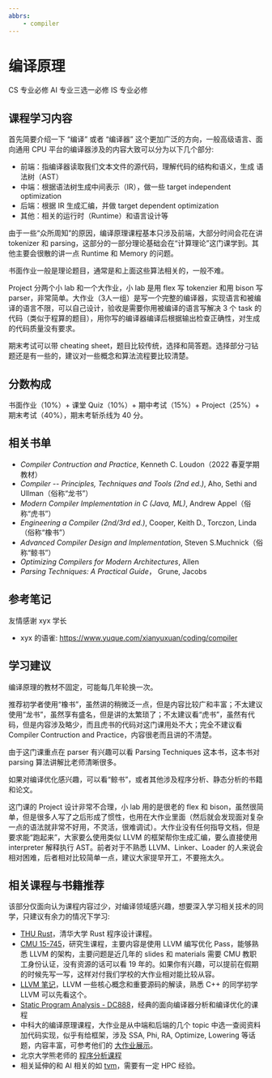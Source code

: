 ```yaml
---
abbrs:
    - compiler
---
```


# 编译原理

<div class="badges">
<span class="badge cs-badge">CS 专业必修</span>
<span class="badge ai-badge">AI 专业三选一必修</span>
<span class="badge is-badge">IS 专业必修</span>
</div>

## 课程学习内容
首先简要介绍一下 “编译” 或者 “编译器” 这个更加广泛的方向，一般高级语言、面向通用 CPU 平台的编译器涉及的内容大致可以分为以下几个部分:

- 前端：指编译器读取我们文本文件的源代码，理解代码的结构和语义，生成 语法树（AST）
- 中端：根据语法树生成中间表示（IR），做一些 target independent optimization
- 后端：根据 IR 生成汇编，并做 target dependent optimization
- 其他：相关的运行时（Runtime）和语言设计等

由于一些“众所周知”的原因，编译原理课程基本只涉及前端，大部分时间会花在讲 tokenizer 和 parsing，这部分的一部分理论基础会在“计算理论”这门课学到。其他主要会很散的讲一点 Runtime 和 Memory 的问题。

书面作业一般是理论题目，通常是和上面这些算法相关的，一般不难。

Project 分两个小 lab 和一个大作业，小 lab 是用 flex 写 tokenzier 和用 bison 写 parser，非常简单。大作业（3人一组）是写一个完整的编译器，实现语言和被编译的语言不限，可以自己设计，验收是需要你用被编译的语言写解决 3 个 task 的代码（类似于程算的题目），用你写的编译器编译后根据输出检查正确性，对生成的代码质量没有要求。

期末考试可以带 cheating sheet，题目比较传统，选择和简答题。选择部分刁钻题还是有一些的，建议对一些概念和算法流程要比较清楚。

## 分数构成
书面作业（10%）+ 课堂 Quiz（10%）+ 期中考试（15%）+ Project（25%）+ 期末考试（40%），期末考斩杀线为 40 分。

## 相关书单
- *Compiler Contruction and Practice*, Kenneth C. Loudon（2022 春夏学期教材）
- *Compiler -- Principles, Techniques and Tools (2nd ed.)*, Aho, Sethi and Ullman（俗称“龙书”）
- *Modern Compiler Implementation in C (Java, ML)*, Andrew Appel（俗称“虎书”）
- *Engineering a Compiler (2nd/3rd ed.)*, Cooper, Keith D., Torczon, Linda（俗称“橡书”）
- *Advanced Compiler Design and Implementation*, Steven S.Muchnick（俗称“鲸书”）
- *Optimizing Compilers for Modern Architectures*, Allen
- *Parsing Techniques: A Practical Guide*， Grune, Jacobs

## 参考笔记
友情感谢  xyx 学长

- xyx 的语雀: https://www.yuque.com/xianyuxuan/coding/compiler

## 学习建议

编译原理的教材不固定，可能每几年轮换一次。

推荐初学者使用“橡书”，虽然讲的稍微泛一点，但是内容比较广和丰富；不太建议使用“龙书”，虽然享有盛名，但是讲的太繁琐了；不太建议看“虎书”，虽然有代码，但是内容涉及略少，而且虎书的代码对这门课用处不大；完全不建议看 Compiler Contruction and Practice，内容很老而且讲的不清楚。

由于这门课重点在 parser 有兴趣可以看 Parsing Techniques 这本书，这本书对 parsing 算法讲解比老师清晰很多。

如果对编译优化感兴趣，可以看“鲸书”，或者其他涉及程序分析、静态分析的书籍和论文。

这门课的 Project 设计非常不合理，小 lab 用的是很老的 flex 和 bison，虽然很简单，但是很多人写了之后形成了惯性，也用在大作业里面（然后就会发现面对复杂一点的语法就非常不好用，不灵活，很难调试）。大作业没有任何指导文档，但是要求能“跑起来”，大家要么使用类似 LLVM 的框架帮你生成汇编，要么直接使用 interpreter 解释执行 AST。前者对于不熟悉 LLVM、Linker、Loader 的人来说会相对困难，后者相对比较简单一点，建议大家提早开工，不要拖太久。

## 相关课程与书籍推荐

该部分仅面向认为课程内容过少，对编译领域感兴趣，想要深入学习相关技术的同学，只建议有余力的情况下学习:

- [THU Rust](https://lab.cs.tsinghua.edu.cn/rust/)，清华大学 Rust 程序设计课程。
- [CMU 15-745](https://www.cs.cmu.edu/afs/cs/academic/class/15745-s19/www/)，研究生课程，主要内容是使用 LLVM 编写优化 Pass，能够熟悉 LLVM 的架构，主要问题是近几年的 slides 和 materials 需要 CMU 教职工身份认证，没有资源的话可以看 19 年的。如果你有兴趣，可以提前在假期的时候先写一写，这样对付我们学校的大作业相对能比较从容。
- [LLVM 笔记](https://www.cnblogs.com/Five100Miles/)，LLVM 一些核心概念和重要源码的解读，熟悉 C++ 的同学初学 LLVM 可以先看这个。
- [Static Program Analysis - DC888](https://homepages.dcc.ufmg.br/~fernando/classes/dcc888/)，经典的面向编译器分析和编译优化的课程
- 中科大的编译原理课程，大作业是从中端和后端的几个 topic 中选一查阅资料加代码实现，似乎有给框架，涉及 SSA, Phi, RA, Optimize, Lowering 等话题，内容丰富，可参考他们的 [大作业展示](https://space.bilibili.com/273391839)。
- 北京大学熊老师的 [程序分析课程](https://xiongyingfei.github.io/SA/2022/main.htm)
- 相关延伸的和 AI 相关的如 [tvm](https://tvm.apache.org/)，需要有一定 HPC 经验。